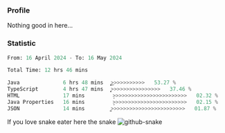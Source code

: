 ### Profile 

Nothing good in here...

### Statistic
<!--START_SECTION:waka-->

```python
From: 16 April 2024 - To: 16 May 2024

Total Time: 12 hrs 46 mins

Java              6 hrs 48 mins   ͎͎͎͎͎͎͎͎͎͎͎͎͎͜>>>>>>>>>>>   53.27 %
TypeScript        4 hrs 47 mins   ͎͎͎͎͎͎͎͎͎>>>>>>>>>>>>>>>>   37.46 %
HTML              17 mins         ̦>>>>>>>>>>>>>>>>>>>>>>>>   02.32 %
Java Properties   16 mins         ̦>>>>>>>>>>>>>>>>>>>>>>>>   02.15 %
JSON              14 mins         ͚>>>>>>>>>>>>>>>>>>>>>>>>   01.87 %
```

<!--END_SECTION:waka-->

If you love snake eater here the snake 
<picture>
  <source media="(prefers-color-scheme: dark)" srcset="https://github.com/pradana4648/pradana4648/blob/c0566a83ca6ea5f2e46bab00e717c4c82b4b5c4c/github-contribution-grid-snake-dark.svg" />
  <source media="(prefers-color-scheme: light)" srcset="https://github.com/pradana4648/pradana4648/blob/c0566a83ca6ea5f2e46bab00e717c4c82b4b5c4c/github-contribution-grid-snake.svg" />
  <img alt="github-snake" src="https://github.com/pradana4648/pradana4648/blob/c0566a83ca6ea5f2e46bab00e717c4c82b4b5c4c/github-contribution-grid-snake.svg" />
</picture>
